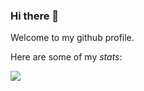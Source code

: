 ### Hi there 👋

Welcome to my github profile.

Here are some of my _stats_:

<div>
<img align="center" src="https://github-readme-stats.vercel.app/api/top-langs/?username=cristian-george&langs_count=8&layout=compact&theme=github_dark&count_private=true&hide_border=true&hide=powershell" />
</div>

